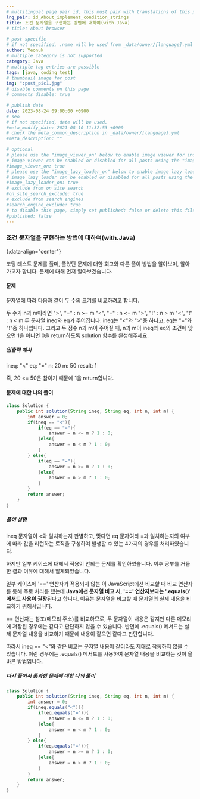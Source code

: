```yaml
---
# multilingual page pair id, this must pair with translations of this page. (This name must be unique)
lng_pair: id_About_implement_condition_strings
title: 조건 문자열을 구현하는 방법에 대하여(with.Java)
# title: About browser

# post specific
# if not specified, .name will be used from _data/owner/[language].yml
author: Yeonuk
# multiple category is not supported
category: Java
# multiple tag entries are possible
tags: [java, coding test]
# thumbnail image for post
img: ":post_pic1.jpg"
# disable comments on this page
# comments_disable: true

# publish date
date: 2023-08-24 09:00:00 +0900
# seo
# if not specified, date will be used.
#meta_modify_date: 2021-08-10 11:32:53 +0900
# check the meta_common_description in _data/owner/[language].yml
#meta_description: ""

# optional
# please use the "image_viewer_on" below to enable image viewer for individual pages or posts (_posts/ or [language]/_posts folders).
# image viewer can be enabled or disabled for all posts using the "image_viewer_posts: true" setting in _data/conf/main.yml.
#image_viewer_on: true
# please use the "image_lazy_loader_on" below to enable image lazy loader for individual pages or posts (_posts/ or [language]/_posts folders).
# image lazy loader can be enabled or disabled for all posts using the "image_lazy_loader_posts: true" setting in _data/conf/main.yml.
#image_lazy_loader_on: true
# exclude from on site search
#on_site_search_exclude: true
# exclude from search engines
#search_engine_exclude: true
# to disable this page, simply set published: false or delete this file
#published: false
---
```


<!-- outline-start -->

### 조건 문자열을 구현하는 방법에 대하여(with.Java)

{:data-align="center"}

<!-- outline-end -->

코딩 테스트 문제를 풀며, 풀었던 문제에 대한 회고와 다른 풀이 방법을 알아보며, 알아가고자 합니다.
문제에 대해 먼저 알아보겠습니다.

#### 문제

문자열에 따라 다음과 같이 두 수의 크기를 비교하려고 합니다.

두 수가 n과 m이라면
">", "=" : n >= m
"<", "=" : n <= m
">", "!" : n > m
"<", "!" : n < m
두 문자열 ineq와 eq가 주어집니다. ineq는 "<"와 ">"중 하나고, eq는 "="와 "!"중 하나입니다. 그리고 두 정수 n과 m이 주어질 때, n과 m이 ineq와 eq의 조건에 맞으면 1을 아니면 0을 return하도록 solution 함수를 완성해주세요.

##### 입출력 예시

ineq: "<"
eq: "="
n: 20
m: 50
result: 1

즉, 20 <= 50은 참이기 때문에 1을 return합니다.

#### 문제에 대한 나의 풀이

```java
class Solution {
    public int solution(String ineq, String eq, int n, int m) {
        int answer = 0;
        if(ineq == "<"){
            if(eq == "="){
                answer = n <= m ? 1 : 0;
            }else{
                answer = n < m ? 1 : 0;
            }
        } else{
            if(eq == "="){
                answer = n >= m ? 1 : 0;
            }else{
                answer = n > m ? 1 : 0;
            }
        }
        return answer;
    }
}
```

##### 풀이 설명

ineq 문자열이 <와 일치하는지 판별하고, 맞다면 eq 문자여리 =과 일치하는지의 여부에 따라 값을 리턴하는 로직을 구성하여 발생할 수 있는 4가지의 경우를 처리하였습니다.

하지만 일부 케이스에 대해서 적용이 안되는 문제를 확인하였습니다.
이후 공부를 거듭한 결과 이유에 대해서 알게되었습니다.

일부 케이스에 '==' 연산자가 적용되지 않는 이
JavaScript에선 비교할 때 비교 연산자를 통해 주로 처리를 했는데 **Java에선 문자열 비교 시, '==' 연산자보다는 '.equals()' 메서드 사용이 권장**된다고 합니다. 이유는 문자열을 비교할 때 문자열의 실제 내용을 비교하기 위해서입니다.

== 연산자는 참조(메모리 주소)를 비교하므로, 두 문자열이 내용은 같지만 다른 메모리에 저장된 경우에는 같다고 판단하지 않을 수 있습니다. 반면에 .equals() 메서드는 실제 문자열 내용을 비교하기 때문에 내용이 같으면 같다고 판단합니다.

따라서 ineq == "<"와 같은 비교는 문자열 내용이 같더라도 제대로 작동하지 않을 수 있습니다. 이런 경우에는 .equals() 메서드를 사용하여 문자열 내용을 비교하는 것이 올바른 방법입니다.

##### 다시 풀어서 통과한 문제에 대한 나의 풀이

```java
class Solution {
    public int solution(String ineq, String eq, int n, int m) {
        int answer = 0;
        if(ineq.equals("<")){
            if(eq.equals("=")){
                answer = n <= m ? 1 : 0;
            }else{
                answer = n < m ? 1 : 0;
            }
        } else{
            if(eq.equals("=")){
                answer = n >= m ? 1 : 0;
            }else{
                answer = n > m ? 1 : 0;
            }
        }
        return answer;
    }
}
```

